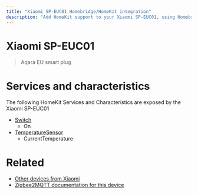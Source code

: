 ```yaml
---
title: "Xiaomi SP-EUC01 Homebridge/HomeKit integration"
description: "Add HomeKit support to your Xiaomi SP-EUC01, using Homebridge, Zigbee2MQTT and homebridge-z2m."
---
```

<!---
This file has been GENERATED using src/docgen/docgen.ts
DO NOT EDIT THIS FILE MANUALLY!
-->
# Xiaomi SP-EUC01
> Aqara EU smart plug


# Services and characteristics
The following HomeKit Services and Characteristics are exposed by
the Xiaomi SP-EUC01

* [Switch](../../switch.md)
  * On
* [TemperatureSensor](../../sensors.md)
  * CurrentTemperature


# Related
* [Other devices from Xiaomi](../index.md#xiaomi)
* [Zigbee2MQTT documentation for this device](https://www.zigbee2mqtt.io/devices/SP-EUC01.html)
